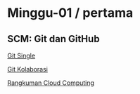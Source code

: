 # Minggu-01 / pertama
## SCM: Git dan GitHub

[Git Single](git-single.md)

[Git Kolaborasi](git-kolaborasi.md)

[Rangkuman Cloud Computing](rangkuman-cloud-computing.md)
